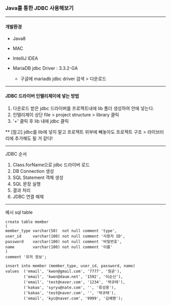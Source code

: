 ### Java를 통한 JDBC 사용해보기

---

#### 개발환경

- Java8
- MAC
- IntelliJ IDEA
- MariaDB jdbc Driver : 3.3.2-GA 

  - 구글에 mariadb jdbc driver 검색 > 다운로드

---

#### JDBC 드라이버 인텔리제이에 넣는 방법

1. 다운로드 받은 jdbc 드라이버를 프로젝트내에 lib 폴더 생성하여 안에 넣는다.
2. 인텔리제이 상단 file > project structure > library 클릭
3. '+' 클릭 후 lib 내에 jdbc 클릭

** [참고] jdbc를 lib에 넣지 말고 프로젝트 위부에 빼놓아도 프로젝트 구조 > 라이브러리에 추가해도 될 거 같다!

---

JDBC 순서
1. Class.forName으로 jdbc 드라이버 로드
2. DB Connection 생성 
3. SQL Statement 객체 생성
4. SQL 문장 실행
5. 결과 처리
6. JDBC 연결 해제

---
예시 sql table

```
create table member
(
member_type varchar(50)  not null comment 'type',
user_id     varchar(100) not null comment '사용자 ID',
password    varchar(100) not null comment '비밀번호',
name        varchar(100) not null comment '이름'
)
comment '유저 정보';
```

```mariadb
insert into member (member_type, user_id, password, name)
values  ('email', 'kwon@gmail.com', '7777', '원균'),
        ('email', 'kwon@daum.net', '1592', '이순신'),
        ('email', 'test@naver.com', '1234', '박규태'),
        ('kakao', 'syryu@nate.com', '', '류성용'),
        ('kakao', 'test@naver.com', '', '박규태'),
        ('email', 'kyc@naver.com', '9999', '김예짱');
```
